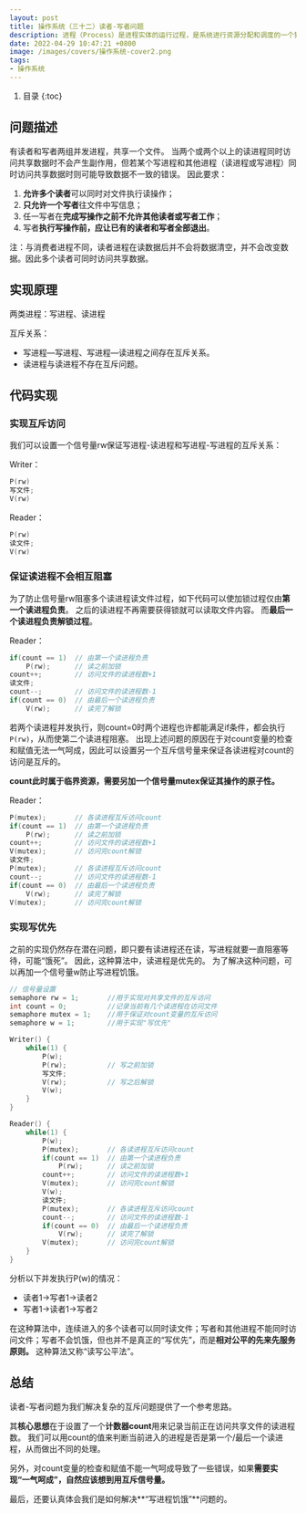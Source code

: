 ```yaml
---
layout: post 
title: 操作系统（三十二）读者-写者问题
description: 进程（Process）是进程实体的运行过程，是系统进行资源分配和调度的一个独立单位。
date: 2022-04-29 10:47:21 +0800 
image: /images/covers/操作系统-cover2.png
tags:
- 操作系统
---
```


1. 目录
{:toc}

## 问题描述
有读者和写者两组并发进程，共享一个文件。
当两个或两个以上的读进程同时访问共享数据时不会产生副作用，但若某个写进程和其他进程（读进程或写进程）同时访问共享数据时则可能导致数据不一致的错误。
因此要求：
1. **允许多个读者**可以同时对文件执行读操作；
2. **只允许一个写者**往文件中写信息；
3. 任一写者在**完成写操作之前不允许其他读者或写者工作**；
4. 写者**执行写操作前，应让已有的读者和写者全部退出**。

注：与消费者进程不同，读者进程在读数据后并不会将数据清空，并不会改变数据。因此多个读者可同时访问共享数据。

## 实现原理
两类进程：写进程、读进程

互斥关系：
- 写进程―写进程、写进程―读进程之间存在互斥关系。
- 读进程与读进程不存在互斥问题。

## 代码实现
### 实现互斥访问

我们可以设置一个信号量rw保证写进程-读进程和写进程-写进程的互斥关系：

Writer：
```c
P(rw)
写文件;
V(rw)
```

Reader：
```c
P(rw)
读文件;
V(rw)
```

### 保证读进程不会相互阻塞

为了防止信号量rw阻塞多个读进程读文件过程，如下代码可以使加锁过程仅由**第一个读进程负责**。
之后的读进程不再需要获得锁就可以读取文件内容。
而**最后一个读进程负责解锁过程**。

Reader：
```c 
if(count == 1)  // 由第一个读进程负责
    P(rw);      // 读之前加锁
count++;        // 访问文件的读进程数+1
读文件;
count--;        // 访问文件的读进程数-1
if(count == 0)  // 由最后一个读进程负责
    V(rw);      // 读完了解锁
```

若两个读进程并发执行，则count=0时两个进程也许都能满足if条件，都会执行`P(rw)`，从而使第二个读进程阻塞。
出现上述问题的原因在于对count变量的检查和赋值无法一气呵成，因此可以设置另一个互斥信号量来保证各读进程对count的访问是互斥的。

**count此时属于临界资源，需要另加一个信号量mutex保证其操作的原子性。**

Reader：
```c
P(mutex);       // 各读进程互斥访问count
if(count == 1)  // 由第一个读进程负责
    P(rw);      // 读之前加锁
count++;        // 访问文件的读进程数+1
V(mutex);       // 访问完count解锁
读文件;
P(mutex);       // 各读进程互斥访问count
count--;        // 访问文件的读进程数-1
if(count == 0)  // 由最后一个读进程负责
    V(rw);      // 读完了解锁
V(mutex);       // 访问完count解锁
```

### 实现写优先

之前的实现仍然存在潜在问题，即只要有读进程还在读，写进程就要一直阻塞等待，可能“饿死”。
因此，这种算法中，读进程是优先的。
为了解决这种问题，可以再加一个信号量w防止写进程饥饿。

```c 
// 信号量设置
semaphore rw = 1;       //用于实现对共享文件的互斥访问
int count = 0;          //记录当前有几个读进程在访问文件
semaphore mutex = 1;    //用于保证对count变量的互斥访问
semaphore w = 1;        //用于实现"写优先"

Writer() {
    while(1) {
        P(w);
        P(rw);          // 写之前加锁
        写文件;
        V(rw);          // 写之后解锁
        V(w);
    }
}

Reader() {
    while(1) {
        P(w);
        P(mutex);       // 各读进程互斥访问count
        if(count == 1)  // 由第一个读进程负责
            P(rw);      // 读之前加锁
        count++;        // 访问文件的读进程数+1
        V(mutex);       // 访问完count解锁
        V(w);
        读文件;
        P(mutex);       // 各读进程互斥访问count
        count--;        // 访问文件的读进程数-1
        if(count == 0)  // 由最后一个读进程负责
            V(rw);      // 读完了解锁
        V(mutex);       // 访问完count解锁
    }
}

```

分析以下并发执行P(w)的情况：
- 读者1->写者1->读者2
- 写者1->读者1->写者2

在这种算法中，连续进入的多个读者可以同时读文件；写者和其他进程不能同时访问文件；写者不会饥饿，但也并不是真正的“写优先”，而是**相对公平的先来先服务原则。**
这种算法又称“读写公平法”。

## 总结

读者-写者问题为我们解决复杂的互斥问题提供了一个参考思路。

其**核心思想**在于设置了一个**计数器count**用来记录当前正在访问共享文件的读进程数。
我们可以用count的值来判断当前进入的进程是否是第一个/最后一个读进程，从而做出不同的处理。

另外，对count变量的检查和赋值不能一气呵成导致了一些错误，如果**需要实现“一气呵成”，自然应该想到用互斥信号量。**

最后，还要认真体会我们是如何解决**“写进程饥饿”**问题的。
